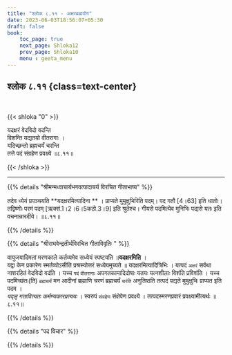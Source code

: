```yaml
---
title: "श्लोक ८.११ - अक्षरब्रह्मयोग"
date: 2023-06-03T18:56:07+05:30
draft: false
book:
    toc_page: true
    next_page: Shloka12
    prev_page: Shloka10
    menu : geeta_menu
---
```




## श्लोक ८.११ {class=text-center}

<br/>

{{< shloka  "0"  >}}

यदक्षरं वेदविदो वदन्ति  
विशन्ति यद्यतयो वीतरागाः ।    
यदिच्छन्तो ब्रह्मचर्यं चरन्ति  
तत्ते पदं संग्रहेण प्रवक्ष्ये ॥८.११॥

{{< /shloka >}}

---


{{% details "श्रीमन्मध्वाचार्यभगवत्पादाचर्य विरचित  गीताभाष्य" %}}

तदेव ध्येयं प्रपञ्चयति **यदक्षरमित्यादिना ** । 
प्राप्यते मुमुक्षुभिरिति पदम्। 
पद गतौ [4।63] इति धातोः। 
तद्विष्णोः परमं पदम् [ऋक्सं.1।2।6।5कठो.3।9] 
इति श्रुतेश्च। 
गीयसे पदमित्येव मुनिभिः पद्यसे यतः इति 
वचनान्नारदीये। ॥८.११॥

{{% /details %}}



{{% details "श्रीराघवेन्द्रतीर्थविरचित गीताविवृतिः " %}}

वायुजयादिमतां मरणकाले कर्तव्यमेव सध्येयं स्पष्टयति
॥**यदक्षरमिति** ।  
यद्वा केन प्रकारेण स्मर्तव्योऽसीति प्रश्रस्योत्तरं
सध्येयमुच्यते ॥ यदक्षरमित्यादित्रिभिः । 
यत्पदं `अक्षरं` सर्वथा नाशरहितं
वेदविदो वदंति । यच्च `पदं` `वीतरागाः` 
अपगतकामादिदोषाः यतयः
यत्नशीलाः विशंति प्रविशंति । 
यच्च पदमिच्छंतः(ति) `ब्रह्मचर्यं` मन
आदीनां ब्रह्माणि चरणं ब्रह्मचर्यं `चरंति` अनुतिष्ठति 
तत्पदं पद्यते मुमुक्षुभिः प्राप्यत इति पदम ।  
*पद्लृ गतावित्यतः कर्मण्यकारप्रत्ययः* । 
स्वरुपं `संग्रहेण` 
संक्षेपेण प्रवक्ष्ये । तत्पदस्मरणप्रवारं 
प्रवक्ष्यामीत्यर्थः ॥८.११॥

{{% /details %}}



{{% details "पद विचार" %}}


{{% /details %}}
